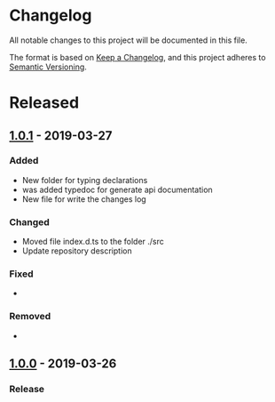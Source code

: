# Changelog

All notable changes to this project will be documented in this file.

The format is based on [Keep a Changelog](https://keepachangelog.com/en/1.0.0/),
and this project adheres to [Semantic Versioning](https://semver.org/spec/v2.0.0.html).

# Released

## [1.0.1] - 2019-03-27

### Added

- New folder for typing declarations
- was added typedoc for generate api documentation
- New file for write the changes log

### Changed

- Moved file index.d.ts to the folder ./src
- Update repository description

### Fixed

-

### Removed

-

## [1.0.0] - 2019-03-26
### Release


[1.0.1]: #
[1.0.0]: #
